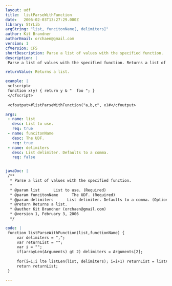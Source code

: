 ```yaml
---
layout: udf
title:  listParseWithFunction
date:   2006-02-03T13:27:29.000Z
library: StrLib
argString: "list, funcitonName[, delimiters]"
author: Kit Brandner
authorEmail: orchaen@gmail.com
version: 1
cfVersion: CF5
shortDescription: Parse a list of values with the specified function.
description: |
 Parse a list of values with the specified function. Returns a list of the values returned by the function itself. Only UDFs are supported, but a UDF could be used to wrap a built-in function.

returnValue: Returns a list.

example: |
 <cfscript>
 function x(y) { return y & "  foo "; }
 </cfscript>
 
 <cfoutput>#listParseWithFunction("a,b,c", x)#</cfoutput>

args:
 - name: list
   desc: List to use.
   req: true
 - name: funcitonName
   desc: The UDF.
   req: true
 - name: delimiters
   desc: List delimiter. Defaults to a comma.
   req: false


javaDoc: |
 /**
  * Parse a list of values with the specified function.
  * 
  * @param list      List to use. (Required)
  * @param funcitonName      The UDF. (Required)
  * @param delimiters      List delimiter. Defaults to a comma. (Optional)
  * @return Returns a list. 
  * @author Kit Brandner (orchaen@gmail.com) 
  * @version 1, February 3, 2006 
  */

code: |
 function listParseWithFunction(list,functionName) {
     var delimiters = ",";
     var returnList = "";
     var i = "";
     if(arrayLen(Arguments) gt 2) delimiters = Arguments[2];
 
     for(i=1;i lte listLen(list, delimiters); i=i+1) returnList = listAppend(returnList, functionName(listGetAt(list, i)), delimiters);
     return returnList;
 }

---
```


